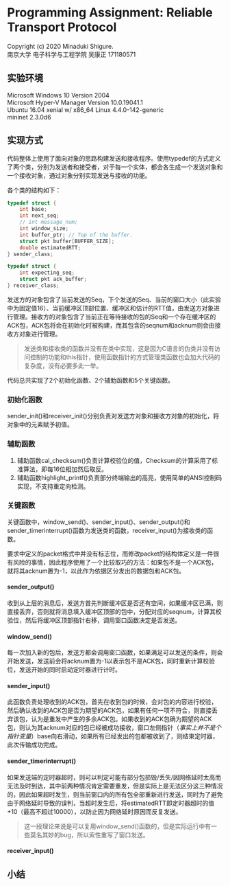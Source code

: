 # Programming Assignment: Reliable Transport Protocol

Copyright (c) 2020 Minaduki Shigure.  
南京大学 电子科学与工程学院 吴康正 171180571

## 实验环境

Microsoft Windows 10 Version 2004  
Microsoft Hyper-V Manager Version 10.0.19041.1  
Ubuntu 16.04 xenial w/ x86_64 Linux 4.4.0-142-generic  
mininet 2.3.0d6

## 实现方式

代码整体上使用了面向对象的思路构建发送和接收程序。使用typedef的方式定义了两个类，分别为发送者和接受者，对于每一个实体，都会各生成一个发送对象和一个接收对象，通过对象分别实现发送与接收的功能。

各个类的结构如下：  

```c
typedef struct {
    int base;
    int next_seq;
    // int message_num;
    int window_size;
    int buffer_ptr; // Top of the buffer.
    struct pkt buffer[BUFFER_SIZE];
    double estimatedRTT;
} sender_class;
```

```c
typedef struct {
    int expecting_seq;
    struct pkt ack_buffer;
} receiver_class;
```

发送方的对象包含了当前发送的Seq，下个发送的Seq、当前的窗口大小（此实验中为固定值16）、当前缓冲区顶部位置、缓冲区和估计的RTT值，由发送方对象进行管理。接收方的对象包含了当前正在等待接收的包的Seq和一个存在缓冲区的ACK包，ACK包将会在初始化时被构建，而其包含的seqnum和acknum则会由接收方对象进行管理。

> 发送类和接收类的函数并没有在类中实现，这是因为C语言的伪类并没有访问控制的功能和this指针，使用函数指针的方式管理类函数也会加大代码的复杂度，没有必要多此一举。

代码总共实现了2个初始化函数、2个辅助函数和5个关键函数。  

### 初始化函数

sender_init()和receiver_init()分别负责对发送方对象和接收方对象的初始化，将对象中的元素赋予初值。

### 辅助函数

1. 辅助函数cal_checksum()负责计算校验位的值，Checksum的计算采用了标准算法，即每16位相加然后取反。  
2. 辅助函数highlight_printf()负责部分终端输出的高亮，使用简单的ANSI控制码实现，不支持重定向检测。

### 关键函数

关键函数中，window_send()、sender_input()、sender_output()和sender_timerinterrupt()函数为发送类的函数，receiver_input()为接收类的函数。

要求中定义的packet格式中并没有标志位，而修改packet的结构体定义是一件很有风险的事情，因此程序使用了一个比较取巧的方法：如果包不是一个ACK包，就将其acknum置为-1，以此作为依据区分发出的数据包和ACK包。

#### sender_output()

收到从上层的消息后，发送方首先判断缓冲区是否还有空间，如果缓冲区已满，则直接丢弃，否则就将消息填入缓冲区顶部的包中，分配对应的seqnum，计算其校验位，然后将缓冲区顶部指针右移，调用窗口函数决定是否发送。

#### window_send()

每一次加入新的包后，发送方都会调用窗口函数，如果满足可以发送的条件，则会开始发送，发送前会将acknum置为-1以表示包不是ACK包，同时重新计算校验位，发送开始的同时启动定时器进行计时。

#### sender_input()

此函数负责处理收到的ACK包，首先在收到包的时候，会对包的内容进行校验，然后确认收到的ACK包是否为期望的ACK包，如果有任何一项不符合，则直接丢弃该包，认为是重发中产生的多余ACK包。如果收到的ACK包确为期望的ACK包，则认为其acknum对应的包已经被成功接收，窗口左侧指针（*事实上并不是个指针变量*）base向右滑动，如果所有已经发出的包都被收到了，则结束定时器，此次传输成功完成。

#### sender_timerinterrupt()

如果发送端的定时器超时，则可以判定可能有部分包损毁/丢失/因网络延时太高而无法及时到达，其中前两种情况肯定需要重发，但是实际上是无法区分这三种情况的，因此如果超时发生，则当前窗口内的所有包全部重新进行发送，同时为了避免由于网络延时导致的误判，当超时发生后，将estimatedRTT即定时器超时的值+10（最高不超过10000），以防止因为网络延时原因而反复发送。

> 这一段理论来说是可以复用window_send()函数的，但是实际运行中有一些莫名其妙的bug，所以索性重写了窗口发送。

#### receiver_input()


## 小结

